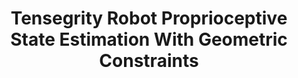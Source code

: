 ---
title: "Tensegrity Robot Proprioceptive State Estimation With Geometric Constraints"
authors: "Wenzhe Tong, Tzu-Yuan Lin, Jonathan Mi, Yicheng Jiang, Maani Ghaffari, Xiaonan Huang"
venue: "IEEE Robotics and Automation Letters (RA-L)"
year: "2024"
status: "journal"
arxiv: "https://ieeexplore.ieee.org/abstract/document/10910166"
official_link: ""
doi: ""
volume: "10 (4),"
number: "N/A"
pages: "4069-4076"
publisher: ""
month: ""
address: ""
type: "journal"
school: "N/A"
awards: ""
notes: ""
include_on_website: true
image: "/images/tensegrity_ral.PNG"
links_to_code: ""
links_to_video: ""
links_to_website: ""
collection: publications
permalink: /publication/2024-tong-tens
---